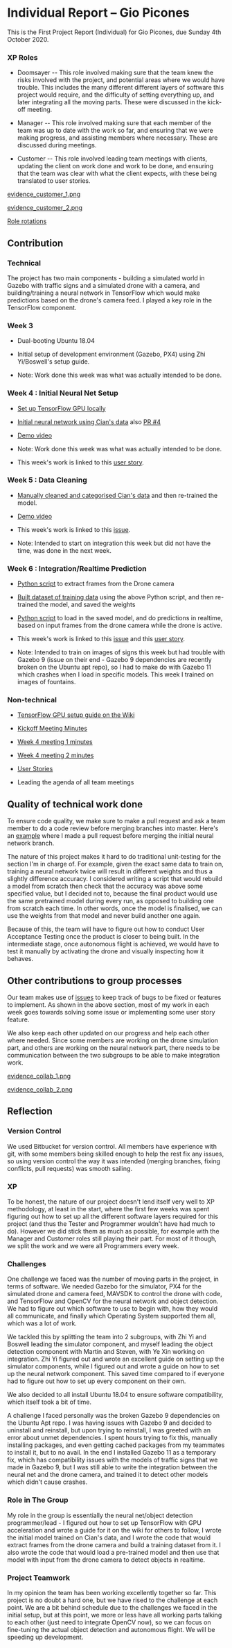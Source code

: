 # __Individual Report – Gio Picones__ #

This is the First Project Report (Individual) for Gio Picones, due Sunday 4th October 2020.  

### XP Roles ###

- Doomsayer -- This role involved making sure that the team knew the risks involved with the project, and potential areas where we would have trouble. This includes the many different different layers of software this project would require, and the difficulty of setting everything up, and later integrating all the moving parts. These were discussed in the kick-off meeting.

- Manager -- This role involved making sure that each member of the team was up to date with the work so far, and ensuring that we were making progress, and assisting members where necessary. These are discussed during meetings.

- Customer -- This role involved leading team meetings with clients, updating the client on work done and work to be done, and ensuring that the team was clear with what the client expects, with these being translated to user stories.

[evidence_customer_1.png](https://bitbucket.org/repo/jkq4oxG/images/985925984-evidence_customer_1.png)

[evidence_customer_2.png](https://bitbucket.org/repo/jkq4oxG/images/222744918-evidence_customer_2.png)

[Role
rotations](https://bitbucket.org/zson5784/comp3988_t17b_group_5/wiki/Role%20Rotation.md) 


## Contribution ##

### Technical ###

The project has two main components - building a simulated world in Gazebo with traffic signs and a simulated drone with a camera, and building/training a neural network in TensorFlow which would make predictions based on the drone's camera feed. I played a key role in the TensorFlow component. 

### Week 3 ###

- Dual-booting Ubuntu 18.04

- Initial setup of development environment (Gazebo, PX4) using Zhi Yi/Boswell's setup guide.

- Note: Work done this week was what was actually intended to be done.

### Week 4 : Initial Neural Net Setup ###

- [Set up TensorFlow GPU locally](https://bitbucket.org/zson5784/comp3988_t17b_group_5/wiki/docs/tensorflow_GPU_setup)

- [Initial neural network using Cian's data](https://bitbucket.org/zson5784/comp3988_t17b_group_5/commits/bb2ffd943e2da4fc2d0dce324f1e0d3defa38f1b) also [PR #4](https://bitbucket.org/zson5784/comp3988_t17b_group_5/pull-requests/4/initial-neural-net-with-some-data)

- [Demo video](https://www.youtube.com/watch?v=ZnC8gs_pmeo&feature=youtu.be)

- Note: Work done this week was what was actually intended to be done.

- This week's work is linked to this [user story](https://trello.com/c/5lNadSI6/2-user-able-to-define-which-dataset-to-train-from-and-define-how-many-classes-there-are-when-choosing-to-build-a-neural-network-fr).

### Week 5 : Data Cleaning ###

- [Manually cleaned and categorised Cian's data](https://bitbucket.org/zson5784/comp3988_t17b_group_5/commits/f11798d541ac953799707412971e9f02386cc4dd) and then re-trained the model.

- [Demo video](https://www.youtube.com/watch?v=3u_x2S2db4g&feature=youtu.be)

- This week's work is linked to this [issue](https://bitbucket.org/zson5784/comp3988_t17b_group_5/issues/6/data-cleaning).

- Note: Intended to start on integration this week but did not have the time, was done in the next week.

### Week 6 : Integration/Realtime Prediction ###

- [Python script](https://bitbucket.org/zson5784/comp3988_t17b_group_5/commits/55fbefb4ae9ac2820d20a1d8570bb1ae8c5bba71) to extract frames from the Drone camera

- [Built dataset of training data](https://bitbucket.org/zson5784/comp3988_t17b_group_5/commits/55fbefb4ae9ac2820d20a1d8570bb1ae8c5bba71) using the above Python script, and then re-trained the model, and saved the weights

- [Python script](https://bitbucket.org/zson5784/comp3988_t17b_group_5/commits/55fbefb4ae9ac2820d20a1d8570bb1ae8c5bba71) to load in the saved model, and do predictions in realtime, based on input frames from the drone camera while the drone is active.

- This week's work is linked to this [issue](https://bitbucket.org/zson5784/comp3988_t17b_group_5/issues/5/sign-detection-integration) and this [user story](https://trello.com/c/V2fLbYZs/12-as-a-client-i-need-100-object-detection-rate).

- Note: Intended to train on images of signs this week but had trouble with Gazebo 9 (issue on their end - Gazebo 9 dependencies are recently broken on the Ubuntu apt repo), so I had to make do with Gazebo 11 which crashes when I load in specific models. This week I trained on images of fountains.


### Non-technical ###

- [TensorFlow GPU setup guide on the Wiki](https://bitbucket.org/zson5784/comp3988_t17b_group_5/wiki/docs/tensorflow_GPU_setup)

- [Kickoff Meeting Minutes](https://bitbucket.org/zson5784/comp3988_t17b_group_5/wiki/minutes/week01-kickoff.md)

- [Week 4 meeting 1 minutes](https://bitbucket.org/zson5784/comp3988_t17b_group_5/wiki/minutes/week04-tuesday.md)

- [Week 4 meeting 2 minutes](https://bitbucket.org/zson5784/comp3988_t17b_group_5/wiki/edit/minutes/week04-friday)

- [User Stories](https://trello.com/b/Y8qWmnWG/user-story)

- Leading the agenda of all team meetings


## Quality of technical work done ##

To ensure code quality, we make sure to make a pull request and ask a team member to do a code review before merging branches into master. Here's an [example](https://bitbucket.org/zson5784/comp3988_t17b_group_5/pull-requests/4) where I made a pull request before merging the initial neural network branch. 

The nature of this project makes it hard to do traditional unit-testing for the section I'm in charge of. For example, given the exact same data to train on, training a neural network twice will result in different weights and thus a slightly difference accuracy. I considered writing a script that would rebuild a model from scratch then check that the accuracy was above some specified value, but I decided not to, because the final product would use the same pretrained model during every run, as opposed to building one from scratch each time. In other words, once the model is finalised, we can use the weights from that model and never build another one again.

Because of this, the team will have to figure out how to conduct User Acceptance Testing once the product is closer to being built. In the intermediate stage, once autonomous flight is achieved, we would have to test it manually by activating the drone and visually inspecting how it behaves.


## Other contributions to group processes ##

Our team makes use of [issues](https://bitbucket.org/zson5784/comp3988_t17b_group_5/issues) to keep track of bugs to be fixed or features to implement. As shown in the above section, most of my work in each week goes towards solving some issue or implementing some user story feature.

We also keep each other updated on our progress and help each other where needed. Since some members are working on the drone simulation part, and others are working on the neural network part, there needs to be communication between the two subgroups to be able to make integration work.

[evidence_collab_1.png](https://bitbucket.org/repo/jkq4oxG/images/1289542551-evidence_collab_1.png)

[evidence_collab_2.png](https://bitbucket.org/repo/jkq4oxG/images/1759338455-evidence_collab_2.png)



## Reflection ##

### Version Control ###

We used Bitbucket for version control. All members have experience with git, with some members being skilled enough to help the rest fix any issues, so using version control the way it was intended (merging branches, fixing conflicts, pull requests) was smooth sailing.


### XP ###

To be honest, the nature of our project doesn't lend itself very well to XP methodology, at least in the start, where the first few weeks was spent figuring out how to set up all the different software layers required for this project (and thus the Tester and Programmer wouldn't have had much to do). However we did stick them as much as possible, for example with the Manager and Customer roles still playing their part. For most of it though, we split the work and we were all Programmers every week.


### Challenges ###

One challenge we faced was the number of moving parts in the project, in terms of software. We needed Gazebo for the simulator, PX4 for the simulated drone and camera feed, MAVSDK to control the drone with code, and TensorFlow and OpenCV for the neural network and object detection. We had to figure out which software to use to begin with, how they would all communicate, and finally which Operating System supported them all, which was a lot of work.

We tackled this by splitting the team into 2 subgroups, with Zhi Yi and Boswell leading the simulator component, and myself leading the object detection component with Martin and Steven, with Ye Xin working on integration. Zhi Yi figured out and wrote an excellent guide on setting up the simulator components, while I figured out and wrote a guide on how to set up the neural network component. This saved time compared to if everyone had to figure out how to set up every component on their own.

We also decided to all install Ubuntu 18.04 to ensure software compatibility, which itself took a bit of time.

A challenge I faced personally was the broken Gazebo 9 dependencies on the Ubuntu Apt repo. I was having issues with Gazebo 9 and decided to uninstall and reinstall, but upon trying to reinstall, I was greeted with an error about unmet dependencies. I spent hours trying to fix this, manually installing packages, and even getting cached packages from my teammates to install it, but to no avail. In the end I installed Gazebo 11 as a temporary fix, which has compatibility issues with the models of traffic signs that we made in Gazebo 9, but I was still able to write the integration between the neural net and the drone camera, and trained it to detect other models which didn't cause crashes. 


### Role in The Group ###

My role in the group is essentially the neural net/object detection programmer/lead - I figured out how to set up TensorFlow with GPU acceleration and wrote a guide for it on the wiki for others to follow, I wrote the initial model trained on Cian's data, and I wrote the code that would extract frames from the drone camera and build a training dataset from it. I also wrote the code that would load a pre-trained model and then use that model with input from the drone camera to detect objects in realtime.


### Project Teamwork ###

In my opinion the team has been working excellently together so far. This project is no doubt a hard one, but we have rised to the challenge at each point. We are a bit behind schedule due to the challenges we faced in the initial setup, but at this point, we more or less have all working parts talking to each other (just need to integrate OpenCV now), so we can focus on fine-tuning the actual object detection and autonomous flight. We will be speeding up development.